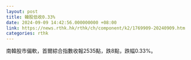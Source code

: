 ```yaml
---
layout: post
title: 韓股低收0.33%
date: 2024-09-09 14:42:56.000000000 +08:00
link: https://news.rthk.hk/rthk/ch/component/k2/1769909-20240909.htm
categories: rthk
---
```


南韓股市偏軟，首爾綜合指數收報2535點，跌8點，跌幅0.33%。
